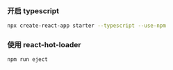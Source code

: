 ### 开启 typescript 

```bash
npx create-react-app starter --typescript --use-npm
```

### 使用 react-hot-loader

```bash
npm run eject
```